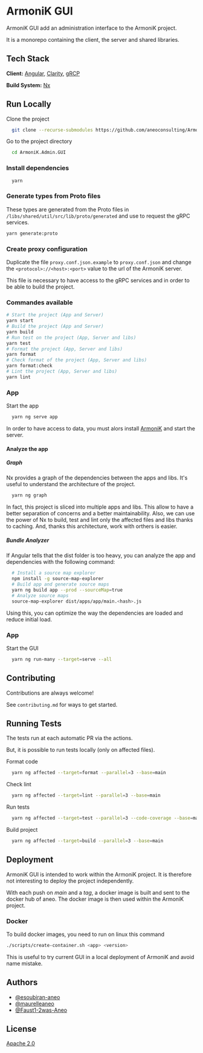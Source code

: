 # ArmoniK GUI

ArmoniK GUI add an administration interface to the ArmoniK project.

It is a monorepo containing the client, the server and shared libraries.

## Tech Stack

**Client:** [Angular](https://angular.io), [Clarity](https://clarity.design/), [gRCP](https://grpc.io/)

**Build System:** [Nx](https://nx.dev/)

## Run Locally

Clone the project

```bash
  git clone --recurse-submodules https://github.com/aneoconsulting/ArmoniK.Admin.GUI
```

Go to the project directory

```bash
  cd ArmoniK.Admin.GUI
```

### Install dependencies

```bash
  yarn
```

### Generate types from Proto files

These types are generated from the Proto files in `/libs/shared/util/src/lib/proto/generated` and use to request the gRPC services.

```sh
yarn generate:proto
```

### Create proxy configuration

Duplicate the file `proxy.conf.json.example` to `proxy.conf.json` and change the `<protocol>://<host>:<port>` value to the url of the ArmoniK server.

This file is necessary to have access to the gRPC services and in order to be able to build the project.

### Commandes available

```sh
# Start the project (App and Server)
yarn start
# Build the project (App and Server)
yarn build
# Run test on the project (App, Server and libs)
yarn test
# Format the project (App, Server and libs)
yarn format
# Check format of the project (App, Server and libs)
yarn format:check
# Lint the project (App, Server and libs)
yarn lint
```

### App

Start the app

```bash
  yarn ng serve app
```

In order to have access to data, you must alors install [ArmoniK](https://github.com/aneoconsulting/ArmoniK) and start the server.

#### Analyze the app

##### Graph

Nx provides a graph of the dependencies between the apps and libs. It's useful to understand the architecture of the project.

```bash
  yarn ng graph
```

In fact, this project is sliced into multiple apps and libs. This allow to have a better separation of concerns and a better maintainability. Also, we can use the power of Nx to build, test and lint only the affected files and libs thanks to caching. And, thanks this architecture, work with orthers is easier.

##### Bundle Analyzer

If Angular tells that the dist folder is too heavy, you can analyze the app and dependencies with the following command:

```bash
  # Install a source map explorer
  npm install -g source-map-explorer
  # Build app and generate source maps
  yarn ng build app --prod --sourceMap=true
  # Analyze source maps
  source-map-explorer dist/apps/app/main.<hash>.js
```

Using this, you can optimize the way the dependencies are loaded and reduce initial load.

### App

Start the GUI

```bash
  yarn ng run-many --target=serve --all
```

## Contributing

Contributions are always welcome!

See `contributing.md` for ways to get started.

## Running Tests

The tests run at each automatic PR via the actions.

But, it is possible to run tests locally (only on affected files).

Format code

```bash
  yarn ng affected --target=format --parallel=3 --base=main
```

Check lint

```bash
  yarn ng affected --target=lint --parallel=3 --base=main
```

Run tests

```bash
  yarn ng affected --target=test --parallel=3 --code-coverage --base=main
```

Build project

```bash
  yarn ng affected --target=build --parallel=3 --base=main
```

## Deployment

ArmoniK GUI is intended to work within the ArmoniK project. It is therefore not interesting to deploy the project independently.

With each push on _main_ and a _tag_, a docker image is built and sent to the docker hub of aneo. The docker image is then used within the ArmoniK project.

### Docker

To build docker images, you need to run on linux this command

```sh
./scripts/create-container.sh <app> <version>
```

This is useful to try current GUI in a local deployment of ArmoniK and avoid name mistake.

## Authors

- [@esoubiran-aneo](https://github.com/esoubiran-aneo)
- [@maurelleaneo](https://github.com/maurelleaneo)
- [@Faust1-2was-Aneo](https://github.com/Faust1-2was-Aneo)

## License

[Apache 2.0](https://choosealicense.com/licenses/apache/)
